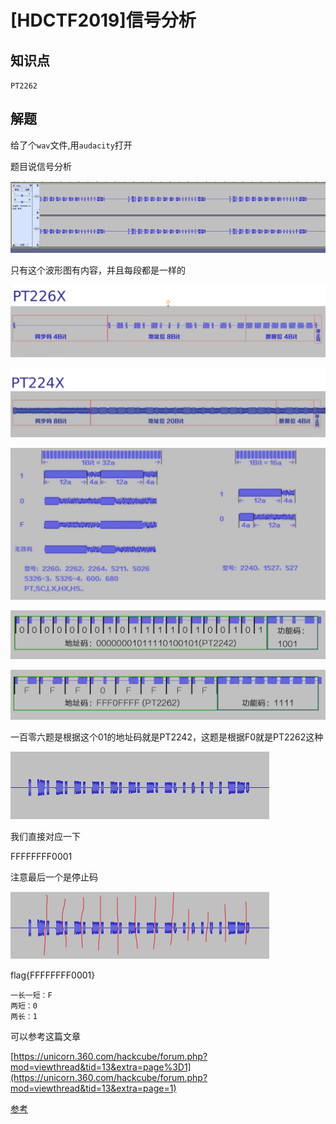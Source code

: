 # [HDCTF2019]信号分析

## 知识点

`PT2262`

## 解题

给了个`wav`文件,用`audacity`打开

题目说信号分析

![](./img/131-1.png)

只有这个波形图有内容，并且每段都是一样的

![](./img/131-2.png)

![](./img/131-3.png)

![](./img/131-4.png)

![](./img/131-5.png)

![](./img/131-6.png)

一百零六题是根据这个01的地址码就是PT2242，这题是根据F0就是PT2262这种

![](./img/131-7.png)

我们直接对应一下

FFFFFFFF0001

注意最后一个是停止码

![](./img/131-8.png)

flag{FFFFFFFF0001}

```
一长一短：F
两短：0
两长：1
```

可以参考这篇文章

[https://unicorn.360.com/hackcube/forum.php?mod=viewthread&tid=13&extra=page%3D1](https://unicorn.360.com/hackcube/forum.php?mod=viewthread&tid=13&extra=page=1)

[参考](https://www.onctf.com/posts/d228f8e5.html#%E4%B8%80%E7%99%BE%E5%9B%9B%E5%8D%81%E4%B8%80%E3%80%81-MRCTF2020-%E6%91%87%E6%BB%9ADJ%EF%BC%88%E5%BB%BA%E8%AE%AE%E5%A4%A7%E5%A3%B0%E6%92%AD%E6%94%BE%EF%BC%89)

